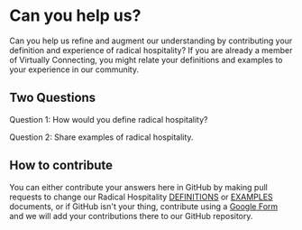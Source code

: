 # Can you help us?
Can you help us refine and augment our understanding by contributing your definition and experience of radical hospitality? If you are already a member of Virtually Connecting, you might relate your definitions and examples to your experience in our community.

## Two Questions
Question 1: How would you define radical hospitality?

Question 2: Share examples of radical hospitality.

## How to contribute
You can either contribute your answers here in GitHub by making pull requests to change our Radical Hospitality [DEFINITIONS](https://github.com/virtuallyconnecting/vc/blob/master/RadicalHospitality/Definitions.md)
or [EXAMPLES](https://github.com/virtuallyconnecting/vc/blob/master/RadicalHospitality/Examples.md) documents, or if GitHub isn't your thing, contribute using a [Google Form](https://goo.gl/forms/IaY7Ju7v4ccgOHnj2) and we will add your contributions there to our GitHub repository.
